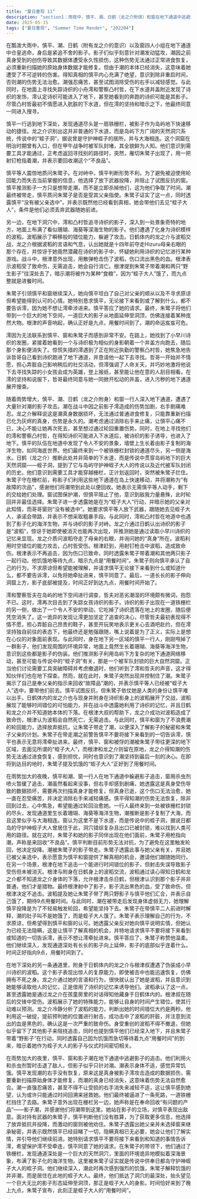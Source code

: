```yaml
---
title: "夏日重现 11"
description: "section1：雨夜中，慎平、潮、日鹤（龙之介附体）和窗在地下通道中逃避影子追击。影子们集中攻击潮，潮因受到真身伤害而身体数据受损，伤势无法通过进食常规食物恢复，令慎平得知后感到绝望。section2：与此同时，澪因联系不上慎平、窗和朱鹭子而感到担忧。她在路上发现了诗织的发圈，随后看到一个疑似诗织的身影跑向一处井盖。澪说服警察哲哥一同进入地下通道进行搜查。section3：慎平一行人在地下通道中发现了异常景象，生长着由影子复制的海洋生物。他们找到一处通往海水的死路，被铁栅栏阻隔。日鹤（龙之介）推测此处是传说中的蛭子洞，并提及该洞窟的历史。他们意识到需要工具才能前进，并计划返回。section4：澪和哲哥在地下搜查时，哲哥抱怨环境恶劣。澪再次看到了诗织的影子出现在铁栅栏的另一侧，影子吃掉发圈后消失。澪决定继续追查，哲哥虽不情愿但跟随。慎平一行人听到澪和哲哥的声音，得知他们也在地下。section5：慎平一行人遭遇了朱鹭子和她的影子同伴。朱鹭子用枪控制住潮，并称是来回收“不良品”。慎平判断无法对抗，为避免在此刻轮回，他选择投降。潮被朱鹭子的影子带走。朱鹭子透露此事与其父亲有关，并称自己被父亲选中，向慎平提供了了解真相的机会，邀请他们同行。section6：在地下另一处，日鹤（龙之介附体）与根津叔遭遇并对抗伪装成诗织的波稻。波稻展现出不死性和时间错位能力。龙之介认出波稻，并得知她可以读取记忆，同时指责她利用诗织的记忆。根津叔似乎在战斗中受伤。龙之介利用波稻的时间错位弱点，成功射击并重创了她，波稻受伤撤退。section7：被朱鹭子带着的潮身体持续虚弱，她理解慎平不选择轮回是为了获取更多信息。朱鹭子解释饥饿的是蛭子大人。朱鹭子向慎平表达了自身的决心，并要求慎平保守秘密，不要将真相告诉澪。慎平同意保护澪。最终，朱鹭子带着慎平、窗（推测也同行）和潮，抵达了蛭子大人所在的巨大洞穴，见到了其庞大的影子形态。此时到达晚上9点，被认为是“进食时间”。"
date: 2025-05-15
tags: ["夏日重现", "Summer Time Render", "202204"]
---
```


在瓢泼大雨中，慎平、潮、日鹤（附有龙之介的意识）以及窗四人小组在地下通道中仓皇逃命，身后是紧追不舍的影子。影子们似乎刻意针对潮发动猛攻，潮因之前真身受到的创伤导致其数据体遭受永久性损伤，这种伤势无法通过正常进食恢复，必须重新扫描她的原始身体数据才能修复。但由于潮的本体已经消失，这意味着她遭受了不可逆转的伤害。得知真相的慎平内心充满了绝望，意识到除非重启时间，否则潮的伤势无法治愈。潮强忍痛苦，甚至试图消除受伤的右手以减轻感觉。与此同时，在地面上寻找失踪诗织的小舟澪和警察凸村哲，在下水道井盖附近发现了诗织的发饰，澪认定诗织可能进入了地下，甚至她看到的奔跑的诗织可能是其影子。尽管凸村哲最初不情愿进入肮脏的下水道，但在澪的坚持和暗示之下，他最终同意一同进入搜寻。

慎平一行逃到地下深处，发现通道尽头是一扇铁栅栏，被影子作为岛屿地下快速移动的捷径。龙之介识别出这并非普通的下水道，而是岛屿下方广阔的天然洞穴系统，传说中的“蛭子洞”，据说曾是守护神蛭子的居所，并与大海相连。这个洞窟在明治时期曾有入口，但在甲午战争时被军队封堵，其全貌鲜为人知。他们意识到需要工具才能通过，正考虑返回寻找别的路径时，突然，雁切朱鹭子出现了，用一把射钉枪指着潮，并表示要回收潮这个“不良品”。

慎平等人震惊地质问朱鹭子。在对峙中，慎平判断形势不利，为了避免被迫使用轮回能力而失去当前掌握的信息，他选择了放下武器投降，并阻止了试图反抗的窗。慎平推测影子一方只是想带走潮，而不是立即杀掉他们，这为他们争取了时间。潮最终被带走，慎平质问朱鹭子是否是受其父亲指使。朱鹭子证实了这一点，同时透露慎平“没有被父亲选中”，并表示既然他已经看到真相，她会带他们去见“蛭子大人”，条件是他们必须丢弃武器随她前进。

另一边，在地下洞穴中，澪和凸村哲追寻诗织的影子，深入到一处景象奇特的地方，地面上布满了看似珊瑚、海葵等深海生物的影子。他们遭遇了化身为诗织模样的波稻，波稻展示了瞬移般的错位能力，躲避了攻击。日鹤体内的龙之介与波稻交战，龙之介根据波稻的言语和气息，认出她就是十四年前夺走Hizuru母亲右眼的那个存在，并惊讶于她竟然潜藏在诗织的影子中，怀疑她利用诗织的记忆进行某种游戏。战斗中，根津意外出现，用散弹枪击伤了波稻，伤口流出黑色的血。根津表示波稻受了致命伤，无需追击，她会自行消亡。根津提到朱鹭子带着潮和两只“野生影子”往深处去了，暗示潮将被作为某种“食粮”，因为“蛭子大人”饿了，而九点整就是进餐时间。

朱鹭子引领慎平和窗继续深入，她向慎平坦白了自己对父亲的顺从以及不寻求原谅但希望能得到认可的心情。她特别恳求慎平，无论接下来看到或了解到什么，都不要告诉澪，因为她不想让澪牵涉进来。慎平答应了她的请求。最终，朱鹭子将他们带到一个巨大的地下空间，一道巨大的影子从地面延伸至洞顶，仿佛连接着某种庞然大物。根津的声音响起，确认正好是九点，用餐时间到了。潮的命运岌岌可危。

澪因为无法联系到慎平、窗和朱鹭子而感到非常不安。在路上，她找到了小早川诗织的发圈，紧接着她看到一个与诗织极为相似的身影朝着一个井盖方向跑去，随后那个身影便消失了。惊慌失措的澪遇到了正在附近执勤的警察凸村哲，她焦急地告诉哲哥自己看到诗织跑进了地下通道，并恳请他一起下去寻找。哲哥一开始并不情愿，担心弄脏自己影响稍后的社交活动，但澪强调了人命关天，并巧妙地激将他说下去寻找失踪的小女孩会成为英雄，登上报纸，甚至能让他在意的人刮目相看。在澪的坚持和说服下，哲哥最终同意与她一同掀开松动的井盖，进入污秽的地下通道展开搜查。

随着雨势增大，慎平、潮、日鹤（龙之介附身）和窗一行人深入地下通道，遭遇了大量针对潮的影子攻击。潮在战斗中因之前影子澪造成的伤势加剧，右手剧痛难忍。龙之介解释说这是潮真身数据损坏，无法通过普通进食修复，只能靠重新扫描已化为灰烬的真身，伤势是永久的。潮考虑通过消除右手来止痛，让慎平心痛不已，决心不能让她再次死去，甚至想过通过轮回重置伤势。同时，在地上寻找他们的澪和警察凸村哲，在得知诗织可能进入下水道后，被诗织的影子诱导，也进入了地下。慎平的队伍在地道中发现了令人不安的景象，墙壁上生长着由影子复制的海洋生物，如同海底世界。他们最终来到一个被铁栅栏封锁的通道尽头，另一侧是海水。日鹤（龙之介）推断此处并非简单的下水道，而是传说中贯穿岛屿地下的巨大天然洞窟——蛭子洞，提到了它与岛屿守护神蛭子大人的传说以及近代被军队封闭的历史。他们意识到需要工具才能穿越栅栏，正计划返回时，突然被朱鹭子拦住。朱鹭子守在栅栏前，称影子们利用这些地下通道在岛上快速移动，并将潮称为“有故障的次品”，感谢他们将潮带到此处以便回收。她表示无需慎平等人动手，剩下的交给她们处理。窗试图保护潮，但慎平阻止了他，意识到敌我力量悬殊，此时轮回并非最佳选择。朱鹭子进一步透露她是在为“蛭子大人”行动，并暗示她的父亲对此知情，而哥哥窗则“没有被选中”。她要求慎平等人放下武器，跟随她去见蛭子大人，承诺会带路，并表示不想采取粗暴手段。与此同时，澪和凸村哲在地道中也遇到了影子化的海洋生物，并与诗织的影子对峙。龙之介通过日鹤认出诗织的影子是“波稻”，惊讶于她即使被消灭也能再次出现，并推测她是通过读取小早川诗织的记忆来显现。龙之介质问波稻夺走了母亲的右眼，并询问她的“真身”所在。波稻利用时空错位的能力攻击，凸村哲受伤。根津赶到，用射钉枪击中波稻，造成致命伤。根津表示不再追击，因为伤口已致命，同时透露朱鹭子带着潮和其他两只影子一起行动。他饥饿地等待九点，暗示九点是“用餐时间”。朱鹭子则向慎平承认了自己的行为，不求原谅但希望能被理解，并请求慎平无论接下来看到什么或知道什么，都不要告诉澪，以免将她牵扯进来，慎平同意了。最后，一道长长的影子伸向洞窟上方，影子底部被提及，时间正好到达九点，用餐时间开始了。

澪和警察哲夫在岛屿的地下空间进行调查，哲夫对恶劣潮湿的环境颇有微词，抱怨不已。这时，澪再次目击到了失踪女孩诗织的影子。诗织的影子出现在一道铁栅栏的另一侧，做出了一个令人不安的举动，它吃掉了诗织遗落在地上的发圈，随后便凭空消失了。这一诡异的发现让澪更加坚定了追查的决心，尽管哲夫最初表现得不情不愿，担心弄脏自己昂贵的鞋子，甚至开玩笑地表示更关心去酒吧赴约，但在澪坚持独自前往的表态下，他最终还是勉强跟随，嘴上说着是为了正义，实际上是想在心仪的对象面前表现。与此同时，身在地下另一区域的慎平一行人，刚刚甩掉了一群影子，他们发现周围的环境异常，地面上竟然生长着珊瑚、海葵等海洋生物，意识到这些都是影子的伪装。他们推测影子利用岛屿下方复杂的地下通道网络移动，甚至可能与传说中的“蛭子洞”有关，那是一个被军队封锁的巨大自然洞窟。正当他们讨论需要工具突破障碍并考虑撤退时，他们听到了澪和哲夫的声音，这才得知伙伴们也在地下探查。然而，就在此时，朱鹭子突然出现并控制住了潮。朱鹭子揭示了自己是奉父亲的指示来回收“故障品”潮的，并表示慎平等人已经被“蛭子大人”选中，要带他们前去。慎平试图反抗，但朱鹭子依仗她是人类的身份让慎平难以出手。日鹤体内的龙之介也与现身并附身在诗织影身上的波稻展开了交战，波稻展现了能够时间错位的可怕能力，并在战斗中透露她利用了诗织的记忆，并且日鹤和龙之介并不知道她本体的下落。在根津大叔的帮助下，龙之介成功对波稻造成了致命伤，根津认为波稻会自然死亡，无需追击。与此同时，慎平和窗为了不浪费潮的轮回能力，选择放弃抵抗，让朱鹭子带走了潮，以便深入了解影子的秘密和朱鹭子父亲的计划。朱鹭子在带走潮之前警告慎平不要将接下来看到的一切告诉澪，慎平也表示无意将澪牵扯进来。最终，慎平、窗和被俘的潮被朱鹭子带往更深的地下区域，去面见所谓的“蛭子大人”，而根津和龙之介则留在原地，龙之介得知潮的伤势无法通过进食恢复，感到担忧，同时也意识到了潮坚持到最后一刻的决心。在即将到达目的地时，朱鹭子提及饥饿的“蛭子大人”正好到了用餐时间。

在雨势加大的夜晚，慎平和潮、窗一行人在地下通道中躲避影子追击，窗用杀虫剂喷火暂缓了追击，潮虽然看起来没事，但右手却感到剧痛，她透露这是真身受伤导致的数据损坏，需要再次扫描真身才能修复，但真身已逝，这个伤口无法治愈，她一直在忍受痛苦，并决定消除右手来减轻痛感。慎平得知潮的伤势无法恢复，除非回到过去，心中焦急，希望能通过轮回治愈她。一行人最终来到一处被铁栅栏封锁的尽头，发现通道里生长着珊瑚、海葵等海洋生物，潮推断是影子复制了大海，而且这里似乎与大海相连。窗认为这里不是下水道，而是传说中的蛭子洞，据说日都岛的守护神蛭子大人曾居住于此，洞穴错综复杂且出口已被封锁，难以找到人类可用的路径。就在这时，朱鹭子和她的影子同伴出现在他们面前，朱鹭子用枪指向潮，声称是来回收“不良品”。慎平判断目前形势无法对抗，为了避免在这里触发轮回，他决定投降。潮被朱鹭子的影子带走。朱鹭子透露此事与她父亲有关，并且她已被父亲选中，表示愿意为慎平和窗提供了解真相的机会，邀请他们跟随她同行。在另一个场景，根津在地下追击一个能进行时间错位的影子，但射击失误导致影子受伤但未被消灭。根津与附身在日鹤身上的波稻交流，波稻通过读心得知日鹤和龙之介都不知道龙之介身体的下落，允许根津击杀日鹤，但根津认识到那个影子并非普通，他们才是猎物。最终根津射中了影子，影子流出黑色的血，受了致命伤，但根津决定不追击。波稻提及她让朱鹭子带了两只野影子与慎平他们汇合，并表示自己饿了，期待9点用餐时间。与此同时，潮在被带走后发现身体虚弱无力，她理解慎平投降是为了不轻易触发轮回，希望能坚持下去。朱鹭子在带慎平二人前进时解释，潮的肚子叫不是她饿了，而是蛭子大人饿了。朱鹭子表示理解自己的行为，不求原谅，但希望得到慎平和窗的认可。她透露父亲反对她向慎平说明实情，但她认为已经无法隐瞒，这是让慎平了解真相的机会，并特地请求慎平不要将接下来看到或知道的一切告诉澪，表示不想让澪牵扯进来。慎平答应了，朱鹭子称赞他温柔。他们继续深入，发现通道深处有长长的影子向上延伸，影子的底部似乎连着什么。时间正好指向9点，用餐时间到了。

在地下深处的另一条通道里，附身于日鹤体内的龙之介与根津叔遭遇了伪装成小早川诗织的波稻。这个影子表现出惊人的复原能力，即使被击中也能迅速恢复，仿佛拥有不死之身。龙之介通过她的言语和行为，很快就认出了她是波稻，并且意识到她能够读取他人的记忆，正是借用了诗织的记忆来诱导他们。波稻承认了这一点，甚至透露她是通过龙之介在孩童房里的对话得知他藏身于日鹤体内的。根津叔在随后的交锋中受伤。波稻展示了她的特殊能力，能够让自身的时间产生错位，使其行动难以预测。龙之介冷静分析了波稻的能力，判断出她的时间错位大约是两秒。他利用这一破绽，提前预判她的位置进行射击，成功击中了波稻的肝脏，并注意到流出的血是黑色的，确认这是一次严重的致命伤。身受重创的波稻不得不撤退，但她似乎留下了其他影子来阻挠追击，同时也提到慎平他们已经深入地下，并且朱鹭子带着“野影子”在行动，同时透露自己因为饥饿而急切等待着九点“用餐时间”的到来，暗示着她作为蛭子大人的影子与仪式时间密切相关。

在雨势加大的夜里，慎平、窗和影子潮在地下通道中逃避影子的追击。他们利用火和杀虫剂暂时击退了敌人，但影子似乎只针对潮。潮表示身体不适，感觉异常饥饿。慎平发现潮的右手没有恢复，原来这是真身被影子澪攻击造成的数据损伤，需要重新扫描原始身体才能修复，而潮的真身已经消失，这意味着伤势无法自然愈合。潮一直强忍痛苦，甚至不得不让受损的右手消失来减轻不适，这让慎平感到绝望，认为或许只能通过时间回溯来拯救她。他们最终被逼进了一条死路，一道铁栅栏挡住了去路。朱鹭子意外出现在栅栏另一边，她声称是在奉命回收“有问题的产品”——影子潮，并感谢他们将潮带到这里。她站在影子的立场，对慎平表现出敌意。面对持有武器的朱鹭子，慎平判断他们没有胜算，为了获取更多信息，他选择了放弃抵抗并投降，而激动的窗则被他劝住。朱鹭子透露出她父亲并未选择窗来继承秘密，并表示既然慎平已经目睹了一切，隐瞒真相已无必要，她会让他们了解实情，并引导他们继续前进。她特别请求慎平不要将接下来看到和知道的事情告诉澪，希望保护澪不受牵连，慎平同意了她的请求。在朱鹭子的带领下，他们通过了铁栅栏，发现通道深处是一个巨大的天然洞穴，里面的环境诡异地模拟着深海景象，布满了影子化的海洋生物。这里被朱鹭子证实就是传说中供奉日都岛守护神蛭子大人的蛭子洞。他们继续深入，潮此时再次感到强烈的饥饿，朱鹭子解释饥饿的并非潮，而是居住在此地的蛭子大人。最终，他们抵达了洞穴的最深处，抬头望见一个巨大无比的影子形态延伸至洞顶，那正是蛭子大人的身影。时间恰好来到了晚上九点，朱鹭子宣布，此刻正是蛭子大人的“用餐时间”。